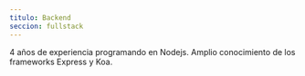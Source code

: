 ```yaml
---
titulo: Backend
seccion: fullstack
---
```


4 años de experiencia programando en Nodejs.
Amplio conocimiento de los frameworks Express y Koa.
